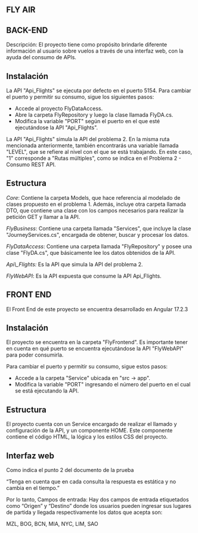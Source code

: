 ## FLY AIR

## BACK-END
Descripción: El proyecto tiene como propósito brindarle diferente información al usuario sobre vuelos a través de una interfaz web, con la ayuda del consumo de APIs.

## Instalación

La API "Api\_Flights" se ejecuta por defecto en el puerto 5154. Para cambiar el puerto y permitir su consumo, sigue los siguientes pasos:

- Accede al proyecto FlyDataAccess.
- Abre la carpeta FlyRepository y luego la clase llamada FlyDA.cs.
- Modifica la variable "PORT" según el puerto en el que esté ejecutándose la API "Api\_Flights".

La API "Api\_Flights" simula la API del problema 2. En la misma ruta mencionada anteriormente, también encontrarás una variable llamada "LEVEL", que se refiere al nivel con el que se está trabajando. En este caso, "1" corresponde a "Rutas múltiples", como se indica en el Problema 2 - Consumo REST API.

## Estructura

*Core*: Contiene la carpeta Models, que hace referencia al modelado de clases propuesto en el problema 1. Además, incluye otra carpeta llamada DTO, que contiene una clase con los campos necesarios para realizar la petición GET y llamar a la API.

*FlyBusiness*: Contiene una carpeta llamada "Services", que incluye la clase "JourneyServices.cs", encargada de obtener, buscar y procesar los datos.

*FlyDataAccess*: Contiene una carpeta llamada "FlyRepository" y posee una clase "FlyDA.cs", que básicamente lee los datos obtenidos de la API.

*Api\\_Flights:* Es la API que simula la API del problema 2.

*FlyWebAPI*: Es la API expuesta que consume la API Api\_Flights.



## FRONT END

El Front End de este proyecto se encuentra desarrollado en Angular 17.2.3

## Instalación

El proyecto se encuentra en la carpeta "FlyFrontend". Es importante tener en cuenta en qué puerto se encuentra ejecutándose la API "FlyWebAPI" para poder consumirla.

Para cambiar el puerto y permitir su consumo, sigue estos pasos:

- Accede a la carpeta "Service" ubicada en "src -> app".
- Modifica la variable "PORT" ingresando el número del puerto en el cual se está ejecutando la API.

## Estructura

El proyecto cuenta con un Service encargado de realizar el llamado y configuración de la API, y un componente HOME. Este componente contiene el código HTML, la lógica y los estilos CSS del proyecto.

## Interfaz web

Como indica el punto 2 del documento de la prueba 

“Tenga en cuenta que en cada consulta la respuesta es estática y no cambia en el tiempo.” 

Por lo tanto, Campos de entrada: Hay dos campos de entrada etiquetados como “Origen” y “Destino” donde los usuarios pueden ingresar sus lugares de partida y llegada respectivamente los datos que acepta son:

MZL, BOG, BCN, MIA, NYC, LIM, SAO
